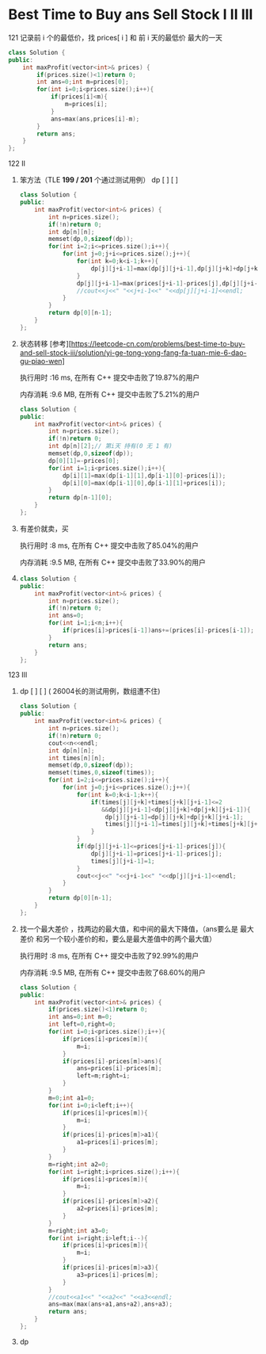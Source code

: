 # Best Time to Buy ans Sell Stock I II III

121 记录前 i 个的最低价，找 prices[ i ] 和 前 i 天的最低价 最大的一天

```c++
class Solution {
public:
    int maxProfit(vector<int>& prices) {
        if(prices.size()<1)return 0;
        int ans=0;int m=prices[0];
        for(int i=0;i<prices.size();i++){
            if(prices[i]<m){
                m=prices[i];
            }
            ans=max(ans,prices[i]-m);
        }
        return ans;
    }
};
```

122 II

1. 笨方法（TLE **199 / 201** 个通过测试用例） dp [ ] [ ]

   ```c++
   class Solution {
   public:
       int maxProfit(vector<int>& prices) {
           int n=prices.size();
           if(!n)return 0;
           int dp[n][n];
           memset(dp,0,sizeof(dp));
           for(int i=2;i<=prices.size();i++){
               for(int j=0;j+i<=prices.size();j++){
                   for(int k=0;k<i-1;k++){
                       dp[j][j+i-1]=max(dp[j][j+i-1],dp[j][j+k]+dp[j+k][j+i-1]);
                   }
                   dp[j][j+i-1]=max(prices[j+i-1]-prices[j],dp[j][j+i-1]);
                   //cout<<j<<" "<<j+i-1<<" "<<dp[j][j+i-1]<<endl;
               }
           }
           return dp[0][n-1];
       }
   };
   ```

2. 状态转移 [参考][https://leetcode-cn.com/problems/best-time-to-buy-and-sell-stock-iii/solution/yi-ge-tong-yong-fang-fa-tuan-mie-6-dao-gu-piao-wen]

   执行用时 :16 ms, 在所有 C++ 提交中击败了19.87%的用户

   内存消耗 :9.6 MB, 在所有 C++ 提交中击败了5.21%的用户

   ```c++
   class Solution {
   public:
       int maxProfit(vector<int>& prices) {
           int n=prices.size();
           if(!n)return 0;
           int dp[n][2];// 第i天 持有(0 无 1 有)
           memset(dp,0,sizeof(dp));
           dp[0][1]=-prices[0];
           for(int i=1;i<prices.size();i++){
               dp[i][1]=max(dp[i-1][1],dp[i-1][0]-prices[i]);
               dp[i][0]=max(dp[i-1][0],dp[i-1][1]+prices[i]);
           }
           return dp[n-1][0];
       }
   };
   ```

3. 有差价就卖，买

   执行用时 :8 ms, 在所有 C++ 提交中击败了85.04%的用户

   内存消耗 :9.5 MB, 在所有 C++ 提交中击败了33.90%的用户

4. ```c++
   class Solution {
   public:
       int maxProfit(vector<int>& prices) {
           int n=prices.size();
           if(!n)return 0;
           int ans=0;
           for(int i=1;i<n;i++){
               if(prices[i]>prices[i-1])ans+=(prices[i]-prices[i-1]);
           }
           return ans;
       }
   };
   ```

123 III

1. dp [ ] [ ] ( 26004长的测试用例，数组遭不住)

   ```c++
   class Solution {
   public:
       int maxProfit(vector<int>& prices) {
           int n=prices.size();
           if(!n)return 0;
           cout<<n<<endl;
           int dp[n][n];
           int times[n][n];
           memset(dp,0,sizeof(dp));
           memset(times,0,sizeof(times));
           for(int i=2;i<=prices.size();i++){
               for(int j=0;j+i<=prices.size();j++){
                   for(int k=0;k<i-1;k++){
                       if(times[j][j+k]+times[j+k][j+i-1]<=2
                          &&dp[j][j+i-1]<dp[j][j+k]+dp[j+k][j+i-1]){
                           dp[j][j+i-1]=dp[j][j+k]+dp[j+k][j+i-1];
                           times[j][j+i-1]=times[j][j+k]+times[j+k][j+i-1];
                       }
                   }
                   if(dp[j][j+i-1]<=prices[j+i-1]-prices[j]){
                       dp[j][j+i-1]=prices[j+i-1]-prices[j];
                       times[j][j+i-1]=1;
                   }
                   cout<<j<<" "<<j+i-1<<" "<<dp[j][j+i-1]<<endl;
               }
           }
           return dp[0][n-1];
       }
   };
   ```

2. 找一个最大差价 ，找两边的最大值，和中间的最大下降值，（ans要么是 最大差价 和另一个较小差价的和，要么是最大差值中的两个最大值）

   执行用时 :8 ms, 在所有 C++ 提交中击败了92.99%的用户

   内存消耗 :9.5 MB, 在所有 C++ 提交中击败了68.60%的用户

   ```c++
   class Solution {
   public:
       int maxProfit(vector<int>& prices) {
           if(prices.size()<1)return 0;
           int ans=0;int m=0;
           int left=0,right=0;
           for(int i=0;i<prices.size();i++){
               if(prices[i]<prices[m]){
                   m=i;
               }
               if(prices[i]-prices[m]>ans){
                   ans=prices[i]-prices[m];
                   left=m;right=i;
               }
           }
           m=0;int a1=0;
           for(int i=0;i<left;i++){
               if(prices[i]<prices[m]){
                   m=i;
               }
               if(prices[i]-prices[m]>a1){
                   a1=prices[i]-prices[m];
               }
           }
           m=right;int a2=0;
           for(int i=right;i<prices.size();i++){
               if(prices[i]<prices[m]){
                   m=i;
               }
               if(prices[i]-prices[m]>a2){
                   a2=prices[i]-prices[m];
               }
           }
           m=right;int a3=0;
           for(int i=right;i>left;i--){
               if(prices[i]<prices[m]){
                   m=i;
               }
               if(prices[i]-prices[m]>a3){
                   a3=prices[i]-prices[m];
               }
           }
           //cout<<a1<<" "<<a2<<" "<<a3<<endl;
           ans=max(max(ans+a1,ans+a2),ans+a3);
           return ans;
       }
   };
   ```

3. dp